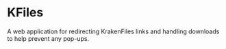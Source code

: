 # KFiles
A web application for redirecting KrakenFiles links and handling downloads to help prevent any pop-ups.

